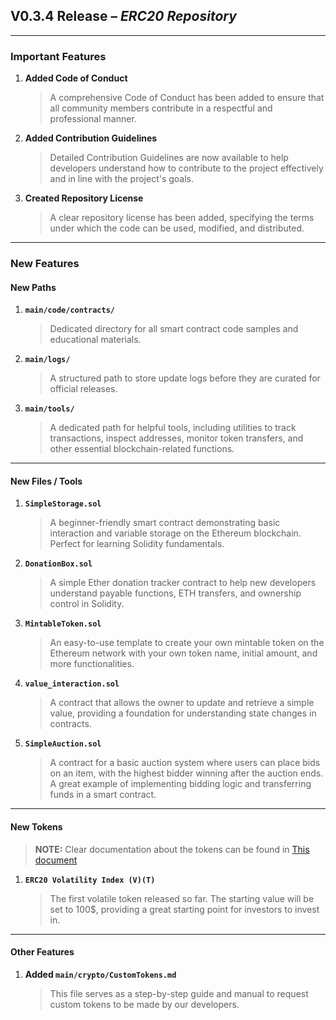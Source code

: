 ## V0.3.4 Release – *ERC20 Repository*
---

### Important Features

1. **Added Code of Conduct**  
   > A comprehensive Code of Conduct has been added to ensure that all community members contribute in a respectful and professional manner.

2. **Added Contribution Guidelines**  
   > Detailed Contribution Guidelines are now available to help developers understand how to contribute to the project effectively and in line with the project's goals.

3. **Created Repository License**  
   > A clear repository license has been added, specifying the terms under which the code can be used, modified, and distributed.

---

### New Features

#### New Paths

1. **`main/code/contracts/`**  
   > Dedicated directory for all smart contract code samples and educational materials.

2. **`main/logs/`**  
   > A structured path to store update logs before they are curated for official releases.

3. **`main/tools/`**  
   > A dedicated path for helpful tools, including utilities to track transactions, inspect addresses, monitor token transfers, and other essential blockchain-related functions.

---

#### New Files / Tools

1. **`SimpleStorage.sol`**  
   > A beginner-friendly smart contract demonstrating basic interaction and variable storage on the Ethereum blockchain. Perfect for learning Solidity fundamentals.

2. **`DonationBox.sol`**  
   > A simple Ether donation tracker contract to help new developers understand payable functions, ETH transfers, and ownership control in Solidity.

3. **`MintableToken.sol`**  
   > An easy-to-use template to create your own mintable token on the Ethereum network with your own token name, initial amount, and more functionalities.

4. **`value_interaction.sol`**  
   > A contract that allows the owner to update and retrieve a simple value, providing a foundation for understanding state changes in contracts.

5. **`SimpleAuction.sol`**  
   > A contract for a basic auction system where users can place bids on an item, with the highest bidder winning after the auction ends. A great example of implementing bidding logic and transferring funds in a smart contract.

---

#### New Tokens
> **NOTE:** Clear documentation about the tokens can be found in [This document](https://github.com/JSX1x1/ERC20/blob/main/main/crypto/README.md)

1. **`ERC20 Volatility Index (V)(T)`**  
   > The first volatile token released so far. The starting value will be set to 100$, providing a great starting point for investors to invest in.

---

#### Other Features

1. **Added `main/crypto/CustomTokens.md`**  
   > This file serves as a step-by-step guide and manual to request custom tokens to be made by our developers.